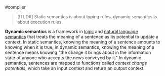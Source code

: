 #compiler 

>[!TLDR]
> Static semantics is about typing rules, dynamic semantics is about execution rules.

**Dynamic semantics** is a framework in [logic](https://en.wikipedia.org/wiki/Logic "Logic") and [natural language semantics](https://en.wikipedia.org/wiki/Formal_semantics_(linguistics) "Formal semantics (linguistics)") that treats the meaning of a sentence as its potential to update a context. 
In static semantics, knowing the meaning of a sentence amounts to knowing when it is true; in dynamic semantics, knowing the meaning of a sentence means knowing "the change it brings about in the information state of anyone who accepts the news conveyed by it." In dynamic semantics, sentences are mapped to functions called _context change potentials_, which take an input context and return an output context.

